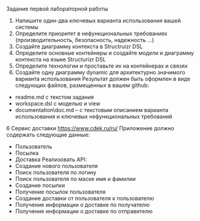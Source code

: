 Задание первой лабораторной работы
1. Напишите один-два ключевых варианта использования вашей системы
2. Определите приоритет в нефункциональных требованиях (производительность,
безопасность, надежность …)
3. Создайте диаграмму контекста в Structruizr DSL
4. Определите основные контейнеры и создайте модели и диаграмму контекста
на языке Structurizr DSL
5. Определите технологии и проставьте их на контейнерах и связях
6. Создайте одну диаграмму dynamic для архитектурно значимого варианта
использования
Результат должен быть оформлен в виде следующих файлов, размещенных в вашем
github:
- readme.md с текстом задания
- workspace.dsl с моделью и view
- documentation\doc.md – с текстовым описанием варианта использования
и ключевых нефункциональных требований

6 Сервис доставки https://www.cdek.ru/ru/
Приложение должно содержать следующие данные:
- Пользователь
- Посылка
- Доставка
Реализовать API:
- Создание нового пользователя
- Поиск пользователя по логину
- Поиск пользователя по маске имя и фамилии
- Создание посылки
- Получение посылок пользователя
- Создание доставки от пользователя к пользователю
- Получение информации о доставке по получателю
- Получение информации о доставке по отправителю
